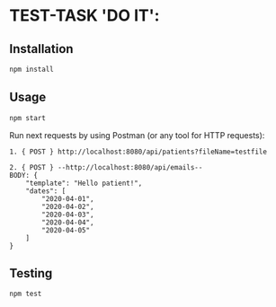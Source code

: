 # TEST-TASK 'DO IT':

## Installation

```bash
npm install
```

## Usage

```bash
npm start
```

Run next requests by using Postman (or any tool for HTTP requests):

```
1. { POST } http://localhost:8080/api/patients?fileName=testfile
```

```
2. { POST } --http://localhost:8080/api/emails--
BODY: {
    "template": "Hello patient!",
    "dates": [
        "2020-04-01",
        "2020-04-02",
        "2020-04-03",
        "2020-04-04",
        "2020-04-05"
    ]
}
```

## Testing

```
npm test
```
